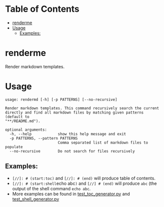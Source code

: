 
[//]: # (start:toc)
Table of Contents
=================
- [renderme](#renderme)
- [Usage](#usage)
    - [Examples:](#examples)

[//]: # (end)

# renderme

Render markdown templates.

# Usage
[//]: # (start:shell`python -m rendermd.command_line --help`)
```
usage: rendermd [-h] [-p PATTERNS] [--no-recursive]

Render markdown templates. This command recursively search the current
directly and find all markdown files by matching given patterns (default to
"**/README.md").

optional arguments:
  -h, --help            show this help message and exit
  -p PATTERNS, --pattern PATTERNS
                        Comma separated list of markdown files to populate
  --no-recursive        Do not search for files recursively
```

[//]: # (end)



## Examples:

- `[//]: # (start:toc)` and `[//]: # (end)` will produce table of contents.
- `[//]: # (start:shell`echo abc`)` and `[//] # (end)` will produce `abc` (the output of the shell command `echo abc`.
- More examples can be found in [test_toc_generator.py](./tests/test_toc_generator.py) and [test_shell_generator.py](./tests/test_shell_generator.py)
